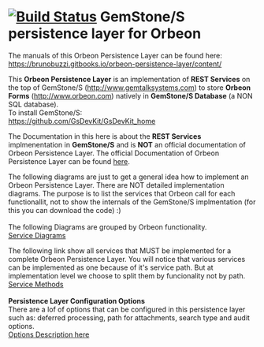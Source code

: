 [![Build Status](https://travis-ci.org/brunobuzzi/OrbeonPersistenceLayer.svg?branch=master)](https://github.com/brunobuzzi/OrbeonPersistenceLayer)
GemStone/S persistence layer for Orbeon
=======
The manuals of this Orbeon Persistence Layer can be found here:<br>
https://brunobuzzi.gitbooks.io/orbeon-persistence-layer/content/

This **Orbeon Persistence Layer** is an implementation of **REST Services** on the top of GemStone/S (http://www.gemtalksystems.com) to store **Orbeon Forms** (http://www.orbeon.com) natively in **GemStone/S Database** (a NON SQL database).<br>
To install GemStone/S:<br>
https://github.com/GsDevKit/GsDevKit_home

The Documentation in this here is about the **REST Services** implmenentation in **GemStone/S** and is **NOT** an official documentation of Orbeon Persistence Layer. The official Documentation of Orbeon Persistence Layer can be found [here](http://doc.orbeon.com/form-runner/api/persistence/index.html).

The following diagrams are just to get a general idea how to implement an Orbeon Persistence Layer. There are NOT detailed implementation diagrams. The purpose is to list the services that Orbeon call for each functionallit, not to show the internals of the GemStone/S implmentation (for this you can download the code) :) <br><br>
The following Diagrams are grouped by Orbeon functionality.<br>
[Service Diagrams](https://brunobuzzi.gitbooks.io/orbeon-persistence-layer/content/diagrams.html)

The following link show all services that MUST be implemented for a complete Orbeon Persistence Layer. You will notice that various services can be implemented as one because of it's service path. But at implementation level we choose to split them by funcionality not by path.<br>
[Service Methods](https://brunobuzzi.gitbooks.io/orbeon-persistence-layer/content/service_methods.html)
<br><br>
**Persistence Layer Configuration Options**<br>
There are a lof of options that can be configured in this persistence layer such as: deferred processing, path for attachments, search type and audit options.<br>
[Options Description here](https://brunobuzzi.gitbooks.io/orbeon-persistence-layer/content/configuration_options.html)
<br><br>


